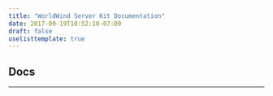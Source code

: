 ```yaml
---
title: "WorldWind Server Kit Documentation"
date: 2017-09-19T10:52:10-07:00
draft: false
uselisttemplate: true
---
```


## Docs

---